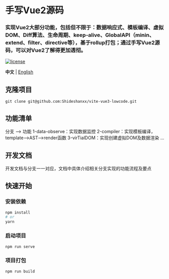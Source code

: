 # 手写Vue2源码

### 实现Vue2大部分功能，包括但不限于：数据响应式、模板编译、虚拟DOM、Diff算法、生命周期、keep-alive、GlobalAPI（minin、extend、filter、directive等），基于rollup打包；通过手写Vue2源码，可以对Vue2了解得更加透彻。

[![license](https://img.shields.io/badge/license-MIT-green)](LICENSE)

**中文** | [English](./README.EN.md)

## 克隆项目

```shell
git clone git@github.com:Shideshanxx/vite-vue3-lowcode.git
```

## 功能清单
分支 ——> 功能
1-data-observe：实现数据监控
2-compiler：实现模板编译，template——>AST——>render函数
3-virTialDOM：实现创建虚拟DOM及数据渲染
...

## 开发文档
开发文档与分支一一对应，文档中具体介绍相关分支实现的功能流程及要点

## 快速开始
### 安装依赖

```sh
npm install
# or
yarn
```

### 启动项目

```sh
npm run serve
```

### 项目打包

```sh
npm run build
```
